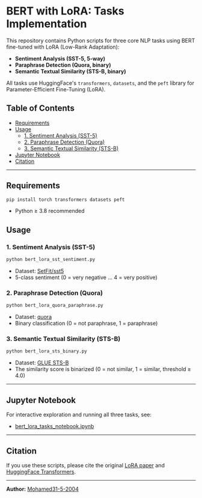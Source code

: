 # BERT with LoRA: Tasks Implementation

This repository contains Python scripts for three core NLP tasks using BERT fine-tuned with LoRA (Low-Rank Adaptation):

- **Sentiment Analysis (SST-5, 5-way)**  
- **Paraphrase Detection (Quora, binary)**  
- **Semantic Textual Similarity (STS-B, binary)**  

All tasks use HuggingFace's `transformers`, `datasets`, and the `peft` library for Parameter-Efficient Fine-Tuning (LoRA).

## Table of Contents

- [Requirements](#requirements)
- [Usage](#usage)
  - [1. Sentiment Analysis (SST-5)](#1-sentiment-analysis-sst-5)
  - [2. Paraphrase Detection (Quora)](#2-paraphrase-detection-quora)
  - [3. Semantic Textual Similarity (STS-B)](#3-semantic-textual-similarity-sts-b)
- [Jupyter Notebook](#jupyter-notebook)
- [Citation](#citation)

---

## Requirements

```bash
pip install torch transformers datasets peft
```

- Python ≥ 3.8 recommended

## Usage

### 1. Sentiment Analysis (SST-5)

```bash
python bert_lora_sst_sentiment.py
```
- Dataset: [SetFit/sst5](https://huggingface.co/datasets/SetFit/sst5)
- 5-class sentiment (0 = very negative ... 4 = very positive)

### 2. Paraphrase Detection (Quora)

```bash
python bert_lora_quora_paraphrase.py
```
- Dataset: [quora](https://huggingface.co/datasets/quora)
- Binary classification (0 = not paraphrase, 1 = paraphrase)

### 3. Semantic Textual Similarity (STS-B)

```bash
python bert_lora_sts_binary.py
```
- Dataset: [GLUE STS-B](https://huggingface.co/datasets/glue/viewer/stsb)
- The similarity score is binarized (0 = not similar, 1 = similar, threshold ≥ 4.0)

---

## Jupyter Notebook

For interactive exploration and running all three tasks, see:

- [bert_lora_tasks_notebook.ipynb](./bert_lora_tasks_notebook.ipynb)

---

## Citation

If you use these scripts, please cite the original [LoRA paper](https://arxiv.org/abs/2106.09685) and [HuggingFace Transformers](https://github.com/huggingface/transformers).

---

**Author:** [Mohamed31-5-2004](https://github.com/Mohamed31-5-2004)